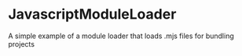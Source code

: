 # JavascriptModuleLoader
A simple example of a module loader that loads .mjs files for bundling projects
